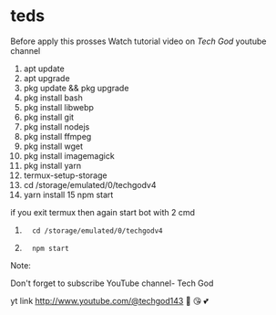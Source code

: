# teds
Before apply this prosses Watch tutorial video on *Tech God* youtube channel

1.    apt update
2.    apt upgrade
3.    pkg update && pkg upgrade
4.    pkg install bash
5.    pkg install libwebp
6.    pkg install git
7.    pkg install nodejs
8.    pkg install ffmpeg
9.    pkg install wget
10.  pkg install imagemagick
11.  pkg install yarn
12.  termux-setup-storage
13.  cd /storage/emulated/0/techgodv4
14.  yarn install
15   npm start


if you exit termux then again start bot with 2 cmd

1.       cd /storage/emulated/0/techgodv4
2.       npm start



Note:

Don't forget to subscribe YouTube channel-  Tech God

yt link http://www.youtube.com/@techgod143 🧲 😘 💕
